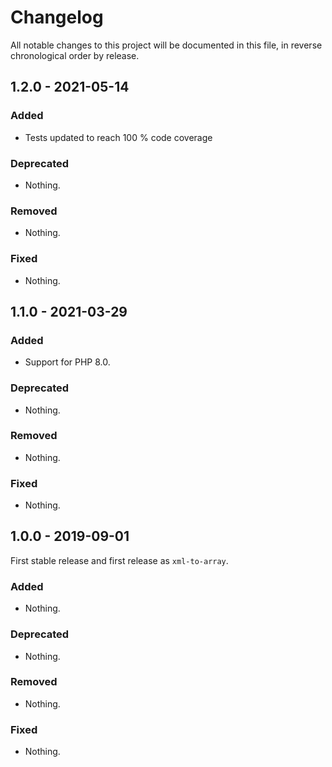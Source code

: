# Changelog

All notable changes to this project will be documented in this file, in reverse chronological order by release.

## 1.2.0 - 2021-05-14

### Added

- Tests updated to reach 100 % code coverage

### Deprecated

- Nothing.

### Removed

- Nothing.

### Fixed

- Nothing.

## 1.1.0 - 2021-03-29

### Added

- Support for PHP 8.0.

### Deprecated

- Nothing.

### Removed

- Nothing.

### Fixed

- Nothing.

## 1.0.0 - 2019-09-01

First stable release and first release as `xml-to-array`.

### Added

- Nothing.

### Deprecated

- Nothing.

### Removed

- Nothing.

### Fixed

- Nothing.
